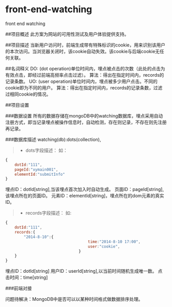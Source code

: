 front-end-watching
=========

front end watching

##项目概述
此方案为网站的可用性测试及用户体验提供支持。

##项目描述
当新用户访问时，前端生成带有特殊标识的cookie，用来识别该用户的本次访问。当浏览器关闭时，该cookie自动失效。该cookie与后端cookie无任何关联。

##名词释义
DO: (dot operation)单位时间内，埋点被点击的次数（此处的点击为有效点击，即经过前端高频率点击过滤）。
		算法：得出在指定时间内，records的记录条数。
UO: (user operation)单位时间内，埋点被多少用户点击。不同的cookie即为不同的用户。
		算法：得出在指定时间内，records的记录条数，过滤过相同cookie的情况。

##项目设置

###数据设置
所有的数据存储在mongoDB中的watching数据库，埋点采用自动注册方式，即当记录埋点被操作信息时，自动检测，存在则记录，不存在则先注册再记录。

###数据库描述
watching(db):dots(collection),
> * dots字段描述：
如：
```javascript
{
	dotId:"111",
	pageId:"xymain001",
	elementId:"submitInfo"
}
```
埋点ID：dotId[string],当该埋点首次加入时自动生成。
页面ID：pageId[string],该埋点所在的页面ID。
元素ID：elementId[string]，埋点所在的dom元素的真实ID。

> * records字段描述：
如:
```javascript
{
	dotId:"111",
	records:{
		"2014-8-10":{
									time:"2014-8-10 17:00",
									user:"cookie",
								}
	}
}
```
埋点ID：dotId[string]
用户ID：userId[string],以当前时间随机生成唯一数。
点击时间：time[string]

###前端对接



问题待解决：MongoDB中是否可以以某种时间格式做数据排序处理。